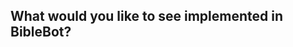 ## What would you like to see implemented in BibleBot?
<!-- This is not for translations, language, or content requests. This is for requesting a feature/functionality to be added. -->

<!-- By submitting this form, you agree to follow our Code of Conduct: https://gitlab.com/kerygmadigital/biblebot/BibleBot/-/blob/master/CODE_OF_CONDUCT.md -->
